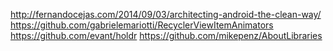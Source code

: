 http://fernandocejas.com/2014/09/03/architecting-android-the-clean-way/
https://github.com/gabrielemariotti/RecyclerViewItemAnimators
https://github.com/evant/holdr
https://github.com/mikepenz/AboutLibraries
